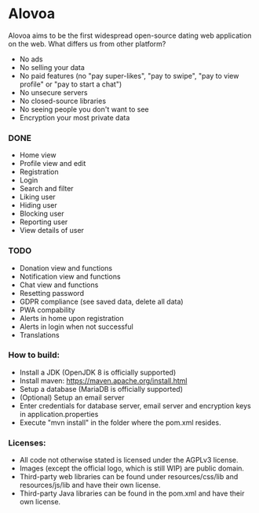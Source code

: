 # Alovoa

Alovoa aims to be the first widespread open-source dating web application on the web. What differs us from other platform?
- No ads
- No selling your data
- No paid features (no "pay super-likes", "pay to swipe", "pay to view profile" or "pay to start a chat")
- No unsecure servers
- No closed-source libraries
- No seeing people you don't want to see
- Encryption your most private data

### DONE
- Home view
- Profile view and edit
- Registration
- Login
- Search and filter
- Liking user
- Hiding user
- Blocking user
- Reporting user
- View details of user

### TODO
- Donation view and functions
- Notification view and functions
- Chat view and functions
- Resetting password
- GDPR compliance (see saved data, delete all data)
- PWA compability
- Alerts in home upon registration
- Alerts in login when not successful
- Translations

### How to build:
- Install a JDK (OpenJDK 8 is officially supported)
- Install maven: https://maven.apache.org/install.html
- Setup a database (MariaDB is officially supported)
- (Optional) Setup an email server
- Enter credentials for database server, email server and encryption keys in application.properties
- Execute "mvn install" in the folder where the pom.xml resides.

### Licenses:
- All code not otherwise stated is licensed under the AGPLv3 license. 
- Images (except the official logo, which is still WIP) are public domain.
- Third-party web libraries can be found under resources/css/lib and resources/js/lib and have their own license.
- Third-party Java libraries can be found in the pom.xml and have their own license.
